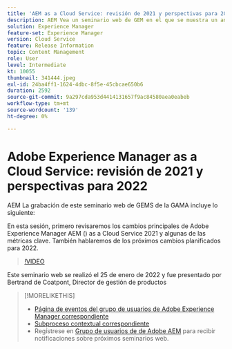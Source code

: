 ```yaml
---
title: 'AEM as a Cloud Service: revisión de 2021 y perspectivas para 2022'
description: AEM Vea un seminario web de GEM en el que se muestra un análisis de AEM as a Cloud Service en 2021. Además, obtenga información general sobre los productos disponibles para 2022.
solution: Experience Manager
feature-set: Experience Manager
version: Cloud Service
feature: Release Information
topic: Content Management
role: User
level: Intermediate
kt: 10055
thumbnail: 341444.jpeg
exl-id: 24ba4ff1-1624-4dbc-8f5e-45cbcae650b6
duration: 2592
source-git-commit: 9a297cda953d4414131657f9ac84580aea0eabeb
workflow-type: tm+mt
source-wordcount: '139'
ht-degree: 0%

---
```


# Adobe Experience Manager as a Cloud Service: revisión de 2021 y perspectivas para 2022

AEM La grabación de este seminario web de GEMS de la GAMA incluye lo siguiente:

En esta sesión, primero revisaremos los cambios principales de Adobe Experience Manager AEM () as a Cloud Service 2021 y algunas de las métricas clave. También hablaremos de los próximos cambios planificados para 2022.

>[!VIDEO](https://video.tv.adobe.com/v/341444/?quality=12&learn=on)

Este seminario web se realizó el 25 de enero de 2022 y fue presentado por Bertrand de Coatpont, Director de gestión de productos

>[!MORELIKETHIS]
>
>* [Página de eventos del grupo de usuarios de Adobe Experience Manager correspondiente](https://experienceleaguecommunities.adobe.com/t5/adobe-experience-manager-blogs/aem-gems-adobe-experience-manager-aem-as-a-cloud-service-2021/ba-p/437266)
>* [Subproceso contextual correspondiente](https://adobe.ly/3rqbSOz)
>* Regístrese en [Grupo de usuarios de de Adobe AEM](https://aem-augs.adobe.com/) para recibir notificaciones sobre próximos seminarios web.
